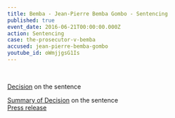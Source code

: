 ```yaml
---
title: Bemba - Jean-Pierre Bemba Gombo - Sentencing
published: true
event_date: 2016-06-21T00:00:00.000Z
action: Sentencing
case: the-prosecutor-v-bemba
accused: jean-pierre-bemba-gombo
youtube_id: oWmjjgsG1Is
---
```



&nbsp;

[Decision](https://www.icc-cpi.int/Pages/record.aspx?docNo=ICC-01/05-01/08-3399 ) on the sentence

[Summary of Decision](https://www.icc-cpi.int/iccdocs/PIDS/other/20-06-2016-Summary_of_Sentencing_Decision-Eng.pdf) on the sentence
<br>[Press release](https://www.icc-cpi.int//Pages/item.aspx?name=PR1223)
